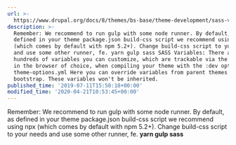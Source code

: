 ```yaml
---
url: >-
  https://www.drupal.org/docs/8/themes/bs-base/theme-development/sass-variables-options
description: >-
  Remember: We recommend to run gulp with some node runner. By default, as
  defined in your theme package.json build-css script we recommend using npx
  (which comes by default with npm 5.2+). Change build-css script to your needs
  and use some other runner, fe. yarn gulp sass SASS Variables: There are
  hundreds of variables you can customize, which are trackable via the inspector
  in the browser of choice, when compiling your theme with the :dev option.
  theme-options.yml Here you can override variables from parent themes and
  bootstrap. These variables won't be inherited.
published_time: '2019-07-11T15:50:18+00:00'
modified_time: '2020-04-21T10:53:45+00:00'
---
```

Remember: We recommend to run gulp with some node runner. By default, as defined in your theme package.json build-css script we recommend using npx (which comes by default with npm 5.2+). Change build-css script to your needs and use some other runner, fe. **yarn gulp sass**